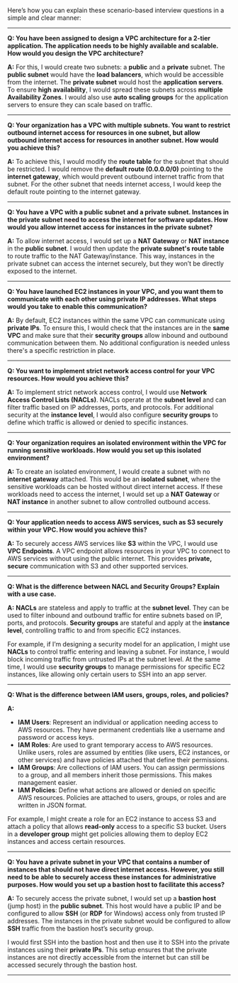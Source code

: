 Here’s how you can explain these scenario-based interview questions in a simple and clear manner:

---

**Q: You have been assigned to design a VPC architecture for a 2-tier application. The application needs to be highly available and scalable. How would you design the VPC architecture?**

**A:** For this, I would create two subnets: a **public** and a **private** subnet. The **public subnet** would have the **load balancers**, which would be accessible from the internet. The **private subnet** would host the **application servers**. To ensure **high availability**, I would spread these subnets across **multiple Availability Zones**. I would also use **auto scaling groups** for the application servers to ensure they can scale based on traffic.

---

**Q: Your organization has a VPC with multiple subnets. You want to restrict outbound internet access for resources in one subnet, but allow outbound internet access for resources in another subnet. How would you achieve this?**

**A:** To achieve this, I would modify the **route table** for the subnet that should be restricted. I would remove the **default route (0.0.0.0/0)** pointing to the **internet gateway**, which would prevent outbound internet traffic from that subnet. For the other subnet that needs internet access, I would keep the default route pointing to the internet gateway.

---

**Q: You have a VPC with a public subnet and a private subnet. Instances in the private subnet need to access the internet for software updates. How would you allow internet access for instances in the private subnet?**

**A:** To allow internet access, I would set up a **NAT Gateway** or **NAT instance** in the **public subnet**. I would then update the **private subnet's route table** to route traffic to the NAT Gateway/instance. This way, instances in the private subnet can access the internet securely, but they won’t be directly exposed to the internet.

---

**Q: You have launched EC2 instances in your VPC, and you want them to communicate with each other using private IP addresses. What steps would you take to enable this communication?**

**A:** By default, EC2 instances within the same VPC can communicate using **private IPs**. To ensure this, I would check that the instances are in the **same VPC** and make sure that their **security groups** allow inbound and outbound communication between them. No additional configuration is needed unless there's a specific restriction in place.

---

**Q: You want to implement strict network access control for your VPC resources. How would you achieve this?**

**A:** To implement strict network access control, I would use **Network Access Control Lists (NACLs)**. NACLs operate at the **subnet level** and can filter traffic based on IP addresses, ports, and protocols. For additional security at the **instance level**, I would also configure **security groups** to define which traffic is allowed or denied to specific instances.

---

**Q: Your organization requires an isolated environment within the VPC for running sensitive workloads. How would you set up this isolated environment?**

**A:** To create an isolated environment, I would create a subnet with no **internet gateway** attached. This would be an **isolated subnet**, where the sensitive workloads can be hosted without direct internet access. If these workloads need to access the internet, I would set up a **NAT Gateway** or **NAT instance** in another subnet to allow controlled outbound access.

---

**Q: Your application needs to access AWS services, such as S3 securely within your VPC. How would you achieve this?**

**A:** To securely access AWS services like **S3** within the VPC, I would use **VPC Endpoints**. A VPC endpoint allows resources in your VPC to connect to AWS services without using the public internet. This provides **private, secure** communication with S3 and other supported services.

---

**Q: What is the difference between NACL and Security Groups? Explain with a use case.**

**A:** **NACLs** are stateless and apply to traffic at the **subnet level**. They can be used to filter inbound and outbound traffic for entire subnets based on IP, ports, and protocols. **Security groups** are stateful and apply at the **instance level**, controlling traffic to and from specific EC2 instances.

For example, if I’m designing a security model for an application, I might use **NACLs** to control traffic entering and leaving a subnet. For instance, I would block incoming traffic from untrusted IPs at the subnet level. At the same time, I would use **security groups** to manage permissions for specific EC2 instances, like allowing only certain users to SSH into an app server.

---

**Q: What is the difference between IAM users, groups, roles, and policies?**

**A:** 

- **IAM Users**: Represent an individual or application needing access to AWS resources. They have permanent credentials like a username and password or access keys.
- **IAM Roles**: Are used to grant temporary access to AWS resources. Unlike users, roles are assumed by entities (like users, EC2 instances, or other services) and have policies attached that define their permissions.
- **IAM Groups**: Are collections of IAM users. You can assign permissions to a group, and all members inherit those permissions. This makes management easier.
- **IAM Policies**: Define what actions are allowed or denied on specific AWS resources. Policies are attached to users, groups, or roles and are written in JSON format.

For example, I might create a role for an EC2 instance to access S3 and attach a policy that allows **read-only** access to a specific S3 bucket. Users in a **developer group** might get policies allowing them to deploy EC2 instances and access certain resources.

---

**Q: You have a private subnet in your VPC that contains a number of instances that should not have direct internet access. However, you still need to be able to securely access these instances for administrative purposes. How would you set up a bastion host to facilitate this access?**

**A:** To securely access the private subnet, I would set up a **bastion host** (jump host) in the **public subnet**. This host would have a public IP and be configured to allow **SSH** (or **RDP** for Windows) access only from trusted IP addresses. The instances in the private subnet would be configured to allow **SSH** traffic from the bastion host’s security group. 

I would first SSH into the bastion host and then use it to SSH into the private instances using their **private IPs**. This setup ensures that the private instances are not directly accessible from the internet but can still be accessed securely through the bastion host.

---
